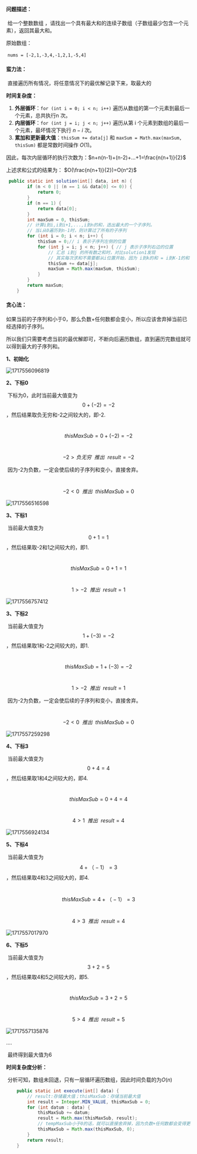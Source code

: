 #### 问题描述：

​	给一个整数数组 ，请找出一个具有最大和的连续子数组（子数组最少包含一个元素），返回其最大和。

原始数组：

​		```nums = [-2,1,-3,4,-1,2,1,-5,4]```

#### 蛮力法：

​	 直接遍历所有情况，将任意情况下的最优解记录下来，取最大的

**时间复杂度：**

1. **外层循环**：`for (int i = 0; i < n; i++)` 遍历从数组的第一个元素到最后一个元素，总共执行n 次。
2. **内层循环**：`for (int j = i; j < n; j++)` 遍历从第 i 个元素到数组的最后一个元素，最坏情况下执行 $n-i$ 次。
3. **累加和更新最大值**：`thisSum += data[j]` 和 `maxSum = Math.max(maxSum, thisSum)` 都是常数时间操作 $O(1)$。

因此，每次内层循环的执行次数为：$n+n(n-1)+(n-2)+...+1=\frac{n(n+1)}{2}$

上述求和公式的结果为： $O(\frac{n(n+1)}{2})=O(n^2)$

~~~ java
 public static int solution(int[] data, int n) {
        if (n < 0 || (n == 1 && data[0] <= 0)) {
            return 0;
        }
        if (n == 1) {
            return data[0];
        }
        int maxSum = 0, thisSum;
        // 计算i到i,i到i+1,...,i到n的和，选出最大的一个子序列。  
        // 当i从0遍历到n-1时，则计算过了所有的子序列
        for (int i = 0; i < n; i++) {
            thisSum = 0;// i 表示子序列左侧的位置
            for (int j = i; j < n; j++) { // j 表示子序列右边的位置
                // 汇总 i到j 的所有数之和时，对比solution1发现
                // 其实每次求和不需要都从i位置开始，因为 i到k的和 = i到K-1的和 + data[k]
                thisSum += data[j];
                maxSum = Math.max(maxSum, thisSum);
            }
        }
        return maxSum;
    }
~~~

#### 贪心法：

​	如果当前的子序列和小于0，那么负数+任何数都会变小，所以应该舍弃掉当前已经选择的子序列。

​	所以我们只需要考虑当前的最优解即可，不断向后遍历数组，直到遍历完数组就可以得到最大的子序列和。

**1、初始化**

![1717556096819](images/求最大子数组和/1717556096819.png)

**2、下标0**

​	下标为0，此时当前最大值变为$$0+(-2)=-2$$，然后结果取负无穷和-2之间较大的，即-2.

​	$$thisMaxSub = 0 + (-2) = -2$$

​	$$-2>负无穷 ~~推出~~ result = -2$$

​	因为-2为负数，一定会使后续的子序列和变小，直接舍弃。

​	$$-2<0 ~~推出~~ thisMaxSub = 0 $$

![1717556516598](images/求最大子数组和/1717556516598.png)

**3、下标1**

​	当前最大值变为$$0+1=1$$，然后结果取-2和1之间较大的，即1.

​	$$thisMaxSub = 0 +1= 1$$

​	$$1>-2 ~~推出~~ result = 1$$

![1717556757412](images/求最大子数组和/1717556757412.png)

**3、下标2**

​	当前最大值变为$$1+(-3)=-2$$，然后结果取1和-2之间较大的，即1.

​	$$thisMaxSub = 1 + (-3) = -2$$

​	$$1>-2 ~~推出~~ result =  1$$

​	因为-2为负数，一定会使后续的子序列和变小，直接舍弃。

​	$$-2<0 ~~推出~~ thisMaxSub = 0 $$

![1717557259298](images/求最大子数组和/1717557259298.png)

**4、下标3**

​	当前最大值变为$$0+4=4$$，然后结果取1和4之间较大的，即4.

​	$$thisMaxSub = 0 + 4 = 4$$

​	$$4>1 ~~推出~~ result =  4$$

![1717556924134](images/求最大子数组和/1717556924134.png)

**5、下标4**

​	当前最大值变为$$4+（-1）=3$$，然后结果取4和3之间较大的，即4.

​	$$thisMaxSub = 4 + （-1） = 3$$

​	$$4>3 ~~推出~~ result =  4$$

![1717557017970](images/求最大子数组和/1717557017970.png)

**6、下标5**

​	当前最大值变为$$3+2=5$$，然后结果取4和5之间较大的，即5.

​	$$thisMaxSub = 3+2=5$$

​	$$5>4 ~~推出~~ result =  5$$

![1717557135876](images/求最大子数组和/1717557135876.png)

....

​	最终得到最大值为6

**时间复杂度分析：**

​	分析可知，数组未回退，只有一层循环遍历数组，因此时间负载的为$O(n)$

~~~ java
    public static int execute(int[] data) {
        // result:存储最大值；thisMaxSub：存储当前最大值
        int result = Integer.MIN_VALUE, thisMaxSub = 0;
        for (int datum : data) {
            thisMaxSub += datum;
            result = Math.max(thisMaxSub, result);
            // tempMaxSub小于0的话，就可以直接舍弃掉，因为负数+任何数都会变得更小
            thisMaxSub = Math.max(thisMaxSub, 0);
        }
        return result;
    }
~~~

